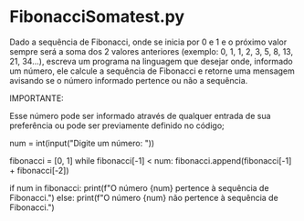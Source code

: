 # FibonacciSomatest.py

 Dado a sequência de Fibonacci, onde se inicia por 0 e 1 e o próximo valor sempre será a soma dos 2 valores anteriores (exemplo: 0, 1, 1, 2, 3, 5, 8, 13, 21, 34...), escreva um programa na linguagem que desejar onde, informado um número, ele calcule a sequência de Fibonacci e retorne uma mensagem avisando se o número informado pertence ou não a sequência.



IMPORTANTE:

Esse número pode ser informado através de qualquer entrada de sua preferência ou pode ser previamente definido no código;

num = int(input("Digite um número: "))

fibonacci = [0, 1]
while fibonacci[-1] < num:
    fibonacci.append(fibonacci[-1] + fibonacci[-2])

if num in fibonacci:
    print(f"O número {num} pertence à sequência de Fibonacci.")
else:
    print(f"O número {num} não pertence à sequência de Fibonacci.")

